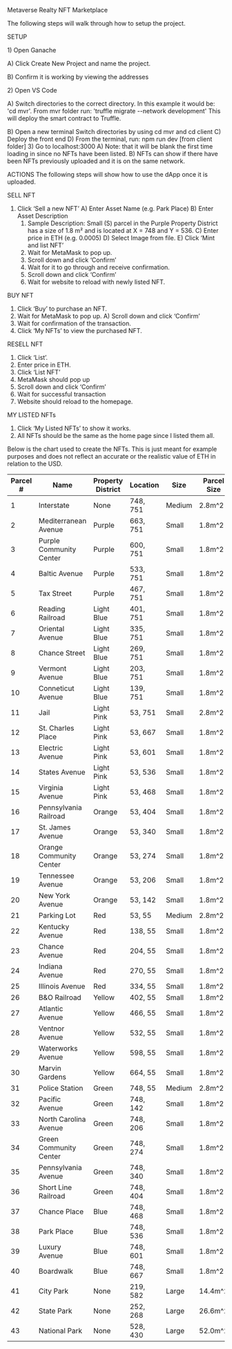 Metaverse Realty NFT Marketplace

The following steps will walk through how to setup the project. 
<p>
SETUP
 <p>
 1)	Open Ganache
  <p>
    A)	Click Create New Project and name the project.
   <p>
    B)	Confirm it is working by viewing the addresses
    <p>
2)	Open VS Code
     <p>
   A)	Switch directories to the correct directory. In this example it would be: 'cd mvr'. From mvr folder run: 
      'truffle migrate --network development'
      This will deploy the smart contract to Truffle.
      <p>
   B)	Open a new terminal
      Switch directories by using cd mvr and cd client
   C)	Deploy the front end
   D)	From the terminal, run: npm run dev [from client folder]
3)	Go to localhost:3000
   A)	Note: that it will be blank the first time loading in since no NFTs have been listed.
   B) NFTs can show if there have been NFTs previously uploaded and it is on the same network.

ACTIONS
The following steps will show how to use the dApp once it is uploaded.

SELL NFT
 1)	Click ‘Sell a new NFT’
    A)	Enter Asset Name (e.g. Park Place)
    B)	Enter Asset Description
       1.	Sample Description:
          Small (S) parcel in the Purple Property District has a size of 1.8 m² and is located at X = 748 and Y = 536.
    C)	Enter price in ETH (e.g. 0.0005)
    D)	Select Image from file.
    E)	Click ‘Mint and list NFT’
       1.	Wait for MetaMask to pop up. 
       2.	Scroll down and click ‘Confirm’
       3.	Wait for it to go through and receive confirmation.
       4.	Scroll down and click ‘Confirm’
       5.	Wait for website to reload with newly listed NFT.

BUY NFT
1)	Click ‘Buy’ to purchase an NFT. 
2)	Wait for MetaMask to pop up. 
A)	Scroll down and click ‘Confirm’
3)	Wait for confirmation of the transaction.
4)	Click ‘My NFTs’ to view the purchased NFT.

RESELL NFT
1)	Click ‘List’.
2)	Enter price in ETH.
3)	Click ‘List NFT’
4)	MetaMask should pop up
5)	Scroll down and click ‘Confirm’
6)	Wait for successful transaction
7)	Website should reload to the homepage.

MY LISTED NFTs
1)	Click ‘My Listed NFTs’ to show it works.
2)	All NFTs should be the same as the home page since I listed them all.

Below is the chart used to create the NFTs. This is just meant for example purposes and does not reflect an accurate or the realistic value of ETH in relation to the USD.

| Parcel # | Name                    | Property District | Location  | Size   | Parcel Size | Cost    | ETH      | X-Coordinate | Y-Coordinate |    
| -------- | ----------------------- | ----------------- | --------- | ------ | ----------- | ------  | -------- | ------------ | ------------ |
| 1        | Interstate              | None              | 748, 751  | Medium | 2.8m^2      | $5,000  | 0.05     | 748          | 751          |
| 2        | Mediterranean Avenue    | Purple            | 663, 751  | Small  | 1.8m^2      | $50     | 0.0005   | 664          | 751          |
| 3        | Purple Community Center | Purple            | 600, 751  | Small  | 1.8m^2      | $1,000  | 0.01     | 600          | 751          |
| 4        | Baltic Avenue           | Purple            | 533, 751  | Small  | 1.8m^2      | $50     | 0.0005   | 533          | 751          |
| 5        | Tax Street              | Purple            | 467, 751  | Small  | 1.8m^2      | $200    | 0.002    | 467          | 751          |
| 6        | Reading Railroad        | Light Blue        | 401, 751  | Small  | 1.8m^2      | 200     | 0.002    | 401          | 751          |
| 7        | Oriental Avenue         | Light Blue        | 335, 751  | Small  | 1.8m^2      | $100    | 0.001    | 335          | 751          |
| 8        | Chance Street           | Light Blue        | 269, 751  | Small  | 1.8m^2      | $100    | 0.001    | 269          | 751          |
| 9        | Vermont Avenue          | Light Blue        | 203, 751  | Small  | 1.8m^2      | $100    | 0.001    | 203          | 751          |
| 10       | Conneticut Avenue       | Light Blue        | 139, 751  | Small  | 1.8m^2      | $120    | 0.0012   | 139          | 751          |
| 11       | Jail                    | Light Pink        | 53, 751   | Small  | 2.8m^2      | $130    | 0.0013   | 53           | 751          |
| 12       | St. Charles Place       | Light Pink        | 53, 667   | Small  | 1.8m^2      | $140    | 0.0014   | 53           | 667          |
| 13       | Electric Avenue         | Light Pink        | 53, 601   | Small  | 1.8m^2      | $150    | 0.0015   | 53           | 601          |
| 14       | States Avenue           | Light Pink        | 53, 536   | Small  | 1.8m^2      | $140    | 0.0014   | 53           | 536          |
| 15       | Virginia Avenue         | Light Pink        | 53, 468   | Small  | 1.8m^2      | $160    | 0.0016   | 53           | 468          |
| 16       | Pennsylvania Railroad   | Orange            | 53, 404   | Small  | 1.8m^2      | $200    | 0.002    | 53           | 404          |
| 17       | St. James Avenue        | Orange            | 53, 340   | Small  | 1.8m^2      | $180    | 0.0018   | 53           | 340          |
| 18       | Orange Community Center | Orange            | 53, 274   | Small  | 1.8m^2      | $1,000  | 0.01     | 53           | 274          |
| 19       | Tennessee Avenue        | Orange            | 53, 206   | Small  | 1.8m^2      | $180    | 0.0018   | 53           | 206          |
| 20       | New York Avenue         | Orange            | 53, 142   | Small  | 1.8m^2      | $200    | 0.002    | 53           | 142          |
| 21       | Parking Lot             | Red               | 53, 55    | Medium | 2.8m^2      | $1,000  | 0.01     | 53           | 55           |
| 22       | Kentucky Avenue         | Red               | 138, 55   | Small  | 1.8m^2      | $220    | 0.0022   | 138          | 55           |
| 23       | Chance Avenue           | Red               | 204, 55   | Small  | 1.8m^2      | $220    | 0.0022   | 204          | 55           |
| 24       | Indiana Avenue          | Red               | 270, 55   | Small  | 1.8m^2      | $220    | 0.0022   | 270          | 55           |
| 25       | Illinois Avenue         | Red               | 334, 55   | Small  | 1.8m^2      | $200    | 0.002    | 334          | 55           |
| 26       | B&O Railroad            | Yellow            | 402, 55   | Small  | 1.8m^2      | $200    | 0.002    | 402          | 55           |
| 27       | Atlantic Avenue         | Yellow            | 466, 55   | Small  | 1.8m^2      | $260    | 0.0026   | 466          | 55           |
| 28       | Ventnor Avenue          | Yellow            | 532, 55   | Small  | 1.8m^2      | $260    | 0.0026   | 532          | 55           |
| 29       | Waterworks Avenue       | Yellow            | 598, 55   | Small  | 1.8m^2      | $270    | 0.0027   | 598          | 55           |
| 30       | Marvin Gardens          | Yellow            | 664, 55   | Small  | 1.8m^2      | $280    | 0.0028   | 664          | 55           |
| 31       | Police Station          | Green             | 748, 55   | Medium | 2.8m^2      | $1,000  | 0.01     | 748          | 55           |
| 32       | Pacific Avenue          | Green             | 748, 142  | Small  | 1.8m^2      | $300    | 0.003    | 748          | 142          |
| 33       | North Carolina Avenue   | Green             | 748, 206  | Small  | 1.8m^2      | $300    | 0.003    | 748          | 206          |
| 34       | Green Community Center  | Green             | 748, 274  | Small  | 1.8m^2      | $1,000  | 0.01     | 748          | 274          |
| 35       | Pennsylvania Avenue     | Green             | 748, 340  | Small  | 1.8m^2      | $320    | 0.0032   | 748          | 340          |
| 36       | Short Line Railroad     | Green             | 748, 404  | Small  | 1.8m^2      | $200    | 0.002    | 748          | 404          |
| 37       | Chance Place            | Blue              | 748, 468  | Small  | 1.8m^2      | $330    | 0.0033   | 748          | 468          |
| 38       | Park Place              | Blue              | 748, 536  | Small  | 1.8m^2      | $350    | 0.0035   | 748          | 536          |
| 39       | Luxury Avenue           | Blue              | 748, 601  | Small  | 1.8m^2      | $380    | 0.0038   | 748          | 601          |
| 40       | Boardwalk               | Blue              | 748, 667  | Small  | 1.8m^2      | $400    | 0.004    | 748          | 667          |
| 41       | City Park               | None              | 219, 582  | Large  | 14.4m^2     | $5,000  | 0.05     | 748          | 751          |
| 42       | State Park              | None              | 252, 268  | Large  | 26.6m^2     | $7,500  | 0.075    | 748          | 751          |
| 43       | National Park           | None              | 528, 430  | Large  | 52.0m^2     | $10,000 | 0.1      | 748          | 751          |










